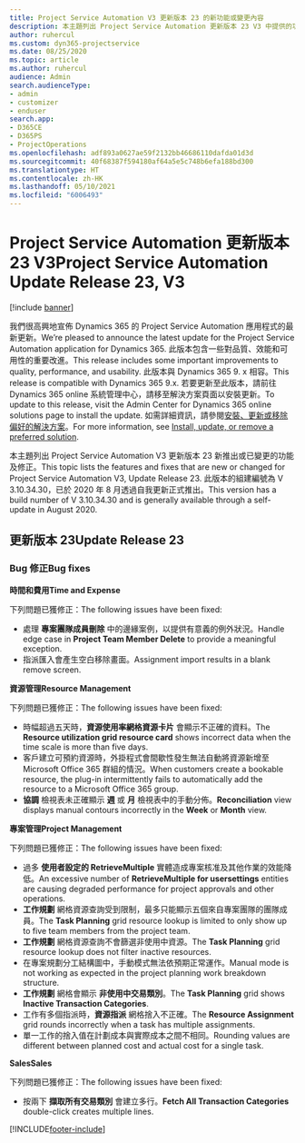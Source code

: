 ```yaml
---
title: Project Service Automation V3 更新版本 23 的新功能或變更內容
description: 本主題列出 Project Service Automation 更新版本 23 V3 中提供的功能和修正。
author: ruhercul
ms.custom: dyn365-projectservice
ms.date: 08/25/2020
ms.topic: article
ms.author: ruhercul
audience: Admin
search.audienceType:
- admin
- customizer
- enduser
search.app:
- D365CE
- D365PS
- ProjectOperations
ms.openlocfilehash: adf893a0627ae59f2132bb46686110dafda01d3d
ms.sourcegitcommit: 40f68387f594180af64a5e5c748b6efa188bd300
ms.translationtype: HT
ms.contentlocale: zh-HK
ms.lasthandoff: 05/10/2021
ms.locfileid: "6006493"
---
```

# <a name="project-service-automation-update-release-23-v3"></a><span data-ttu-id="4a2a5-103">Project Service Automation 更新版本 23 V3</span><span class="sxs-lookup"><span data-stu-id="4a2a5-103">Project Service Automation Update Release 23, V3</span></span>

[!include [banner](../includes/psa-now-project-operations.md)]

<span data-ttu-id="4a2a5-104">我們很高興地宣佈 Dynamics 365 的 Project Service Automation 應用程式的最新更新。</span><span class="sxs-lookup"><span data-stu-id="4a2a5-104">We’re pleased to announce the latest update for the Project Service Automation application for Dynamics 365.</span></span> <span data-ttu-id="4a2a5-105">此版本包含一些對品質、效能和可用性的重要改進。</span><span class="sxs-lookup"><span data-stu-id="4a2a5-105">This release includes some important improvements to quality, performance, and usability.</span></span> <span data-ttu-id="4a2a5-106">此版本與 Dynamics 365 9. x 相容。</span><span class="sxs-lookup"><span data-stu-id="4a2a5-106">This release is compatible with Dynamics 365 9.x.</span></span> <span data-ttu-id="4a2a5-107">若要更新至此版本，請前往 Dynamics 365 online 系統管理中心，請移至解決方案頁面以安裝更新。</span><span class="sxs-lookup"><span data-stu-id="4a2a5-107">To update to this release, visit the Admin Center for Dynamics 365 online solutions page to install the update.</span></span> <span data-ttu-id="4a2a5-108">如需詳細資訊，請參閱[安裝、更新或移除偏好的解決方案](/power-platform/admin/install-remove-preferred-solution)。</span><span class="sxs-lookup"><span data-stu-id="4a2a5-108">For more information, see [Install, update, or remove a preferred solution](/power-platform/admin/install-remove-preferred-solution).</span></span>

<span data-ttu-id="4a2a5-109">本主題列出 Project Service Automation V3 更新版本 23 新推出或已變更的功能及修正。</span><span class="sxs-lookup"><span data-stu-id="4a2a5-109">This topic lists the features and fixes that are new or changed for Project Service Automation V3, Update Release 23.</span></span> <span data-ttu-id="4a2a5-110">此版本的組建編號為 V 3.10.34.30，已於 2020 年 8 月透過自我更新正式推出。</span><span class="sxs-lookup"><span data-stu-id="4a2a5-110">This version has a build number of V 3.10.34.30 and is generally available through a self-update in August 2020.</span></span>

## <a name="update-release-23"></a><span data-ttu-id="4a2a5-111">更新版本 23</span><span class="sxs-lookup"><span data-stu-id="4a2a5-111">Update Release 23</span></span>

### <a name="bug-fixes"></a><span data-ttu-id="4a2a5-112">Bug 修正</span><span class="sxs-lookup"><span data-stu-id="4a2a5-112">Bug fixes</span></span>

<span data-ttu-id="4a2a5-113">**時間和費用**</span><span class="sxs-lookup"><span data-stu-id="4a2a5-113">**Time and Expense**</span></span>

<span data-ttu-id="4a2a5-114">下列問題已獲修正：</span><span class="sxs-lookup"><span data-stu-id="4a2a5-114">The following issues have been fixed:</span></span>
- <span data-ttu-id="4a2a5-115">處理 **專案團隊成員刪除** 中的邊緣案例，以提供有意義的例外狀況。</span><span class="sxs-lookup"><span data-stu-id="4a2a5-115">Handle edge case in **Project Team Member Delete** to provide a meaningful exception.</span></span>
- <span data-ttu-id="4a2a5-116">指派匯入會產生空白移除畫面。</span><span class="sxs-lookup"><span data-stu-id="4a2a5-116">Assignment import results in a blank remove screen.</span></span>

<span data-ttu-id="4a2a5-117">**資源管理**</span><span class="sxs-lookup"><span data-stu-id="4a2a5-117">**Resource Management**</span></span>

<span data-ttu-id="4a2a5-118">下列問題已獲修正：</span><span class="sxs-lookup"><span data-stu-id="4a2a5-118">The following issues have been fixed:</span></span>

- <span data-ttu-id="4a2a5-119">時幅超過五天時，**資源使用率網格資源卡片** 會顯示不正確的資料。</span><span class="sxs-lookup"><span data-stu-id="4a2a5-119">The **Resource utilization grid resource card** shows incorrect data when the time scale is more than five days.</span></span>
- <span data-ttu-id="4a2a5-120">客戶建立可預約資源時，外掛程式會間歇性發生無法自動將資源新增至 Microsoft Office 365 群組的情況。</span><span class="sxs-lookup"><span data-stu-id="4a2a5-120">When customers create a bookable resource, the plug-in intermittently fails to automatically add the resource to a Microsoft Office 365 group.</span></span>
- <span data-ttu-id="4a2a5-121">**協調** 檢視表未正確顯示 **週** 或 **月** 檢視表中的手動分佈。</span><span class="sxs-lookup"><span data-stu-id="4a2a5-121">**Reconciliation** view displays manual contours incorrectly in the **Week** or **Month** view.</span></span>

<span data-ttu-id="4a2a5-122">**專案管理**</span><span class="sxs-lookup"><span data-stu-id="4a2a5-122">**Project Management**</span></span>

<span data-ttu-id="4a2a5-123">下列問題已獲修正：</span><span class="sxs-lookup"><span data-stu-id="4a2a5-123">The following issues have been fixed:</span></span>

- <span data-ttu-id="4a2a5-124">過多 **使用者設定的 RetrieveMultiple** 實體造成專案核准及其他作業的效能降低。</span><span class="sxs-lookup"><span data-stu-id="4a2a5-124">An excessive number of **RetrieveMultiple for usersettings** entities are causing degraded performance for project approvals and other operations.</span></span>
- <span data-ttu-id="4a2a5-125">**工作規劃** 網格資源查詢受到限制，最多只能顯示五個來自專案團隊的團隊成員。</span><span class="sxs-lookup"><span data-stu-id="4a2a5-125">The **Task Planning** grid resource lookup is limited to only show up to five team members from the project team.</span></span> 
- <span data-ttu-id="4a2a5-126">**工作規劃** 網格資源查詢不會篩選非使用中資源。</span><span class="sxs-lookup"><span data-stu-id="4a2a5-126">The **Task Planning** grid resource lookup does not filter inactive resources.</span></span>
- <span data-ttu-id="4a2a5-127">在專案規劃分工結構圖中，手動模式無法依預期正常運作。</span><span class="sxs-lookup"><span data-stu-id="4a2a5-127">Manual mode is not working as expected in the project planning work breakdown structure.</span></span>
- <span data-ttu-id="4a2a5-128">**工作規劃** 網格會顯示 **非使用中交易類別**。</span><span class="sxs-lookup"><span data-stu-id="4a2a5-128">The **Task Planning** grid shows **Inactive Transaction Categories**.</span></span>
- <span data-ttu-id="4a2a5-129">工作有多個指派時，**資源指派** 網格捨入不正確。</span><span class="sxs-lookup"><span data-stu-id="4a2a5-129">The **Resource Assignment** grid rounds incorrectly when a task has multiple assignments.</span></span>
- <span data-ttu-id="4a2a5-130">單一工作的捨入值在計劃成本與實際成本之間不相同。</span><span class="sxs-lookup"><span data-stu-id="4a2a5-130">Rounding values are different between planned cost and actual cost for a single task.</span></span>

<span data-ttu-id="4a2a5-131">**Sales**</span><span class="sxs-lookup"><span data-stu-id="4a2a5-131">**Sales**</span></span>

<span data-ttu-id="4a2a5-132">下列問題已獲修正：</span><span class="sxs-lookup"><span data-stu-id="4a2a5-132">The following issues have been fixed:</span></span>

- <span data-ttu-id="4a2a5-133">按兩下 **擷取所有交易類別** 會建立多行。</span><span class="sxs-lookup"><span data-stu-id="4a2a5-133">**Fetch All Transaction Categories** double-click creates multiple lines.</span></span>


[!INCLUDE[footer-include](../includes/footer-banner.md)]